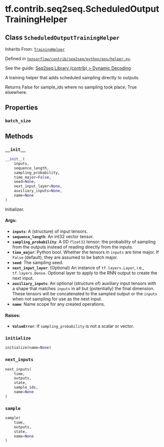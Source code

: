 <div itemscope itemtype="http://developers.google.com/ReferenceObject">
<meta itemprop="name" content="tf.contrib.seq2seq.ScheduledOutputTrainingHelper" />
<meta itemprop="property" content="batch_size"/>
<meta itemprop="property" content="__init__"/>
<meta itemprop="property" content="initialize"/>
<meta itemprop="property" content="next_inputs"/>
<meta itemprop="property" content="sample"/>
</div>

# tf.contrib.seq2seq.ScheduledOutputTrainingHelper

## Class `ScheduledOutputTrainingHelper`

Inherits From: [`TrainingHelper`](../../../tf/contrib/seq2seq/TrainingHelper.md)



Defined in [`tensorflow/contrib/seq2seq/python/ops/helper.py`](https://www.tensorflow.org/code/tensorflow/contrib/seq2seq/python/ops/helper.py).

See the guide: [Seq2seq Library (contrib) > Dynamic Decoding](../../../../../api_guides/python/contrib.seq2seq.md#Dynamic_Decoding)

A training helper that adds scheduled sampling directly to outputs.

Returns False for sample_ids where no sampling took place; True elsewhere.

## Properties

<h3 id="batch_size"><code>batch_size</code></h3>





## Methods

<h3 id="__init__"><code>__init__</code></h3>

``` python
__init__(
    inputs,
    sequence_length,
    sampling_probability,
    time_major=False,
    seed=None,
    next_input_layer=None,
    auxiliary_inputs=None,
    name=None
)
```

Initializer.

#### Args:

* <b>`inputs`</b>: A (structure) of input tensors.
* <b>`sequence_length`</b>: An int32 vector tensor.
* <b>`sampling_probability`</b>: A 0D `float32` tensor: the probability of sampling
    from the outputs instead of reading directly from the inputs.
* <b>`time_major`</b>: Python bool.  Whether the tensors in `inputs` are time major.
    If `False` (default), they are assumed to be batch major.
* <b>`seed`</b>: The sampling seed.
* <b>`next_input_layer`</b>: (Optional) An instance of `tf.layers.Layer`, i.e.,
    `tf.layers.Dense`.  Optional layer to apply to the RNN output to create
    the next input.
* <b>`auxiliary_inputs`</b>: An optional (structure of) auxiliary input tensors with
    a shape that matches `inputs` in all but (potentially) the final
    dimension. These tensors will be concatenated to the sampled output or
    the `inputs` when not sampling for use as the next input.
* <b>`name`</b>: Name scope for any created operations.


#### Raises:

* <b>`ValueError`</b>: if `sampling_probability` is not a scalar or vector.

<h3 id="initialize"><code>initialize</code></h3>

``` python
initialize(name=None)
```



<h3 id="next_inputs"><code>next_inputs</code></h3>

``` python
next_inputs(
    time,
    outputs,
    state,
    sample_ids,
    name=None
)
```



<h3 id="sample"><code>sample</code></h3>

``` python
sample(
    time,
    outputs,
    state,
    name=None
)
```






